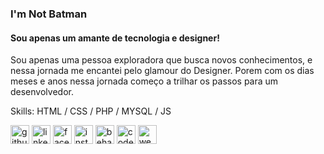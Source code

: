 ###  I'm Not Batman
#### Sou apenas um amante de tecnologia e designer!

Sou apenas uma pessoa exploradora que busca novos conhecimentos, e nessa jornada me encantei pelo glamour do Designer. 
Porem com os dias meses e anos nessa jornada começo a trilhar os passos para um desenvolvedor.

Skills: HTML / CSS / PHP / MYSQL / JS


[<img src='https://cdn.jsdelivr.net/npm/simple-icons@3.0.1/icons/github.svg' alt='github' height='30'>](https://github.com/jardellnk)  [<img src='https://cdn.jsdelivr.net/npm/simple-icons@3.0.1/icons/linkedin.svg' alt='linkedin' height='30'>](https://www.linkedin.com/in/jardellnk/)  [<img src='https://cdn.jsdelivr.net/npm/simple-icons@3.0.1/icons/facebook.svg' alt='facebook' height='30'>](https://www.facebook.com/jardellnk)  [<img src='https://cdn.jsdelivr.net/npm/simple-icons@3.0.1/icons/instagram.svg' alt='instagram' height='30'>](https://www.instagram.com/jardellnk/)  [<img src='https://cdn.jsdelivr.net/npm/simple-icons@3.0.1/icons/behance.svg' alt='behance' height='30'>](https://be.net/jardellnk)  [<img src='https://cdn.jsdelivr.net/npm/simple-icons@3.0.1/icons/codepen.svg' alt='codepen' height='30'>](https://codepen.io/jardellnk)  [<img src='https://cdn.jsdelivr.net/npm/simple-icons@3.0.1/icons/icloud.svg' alt='website' height='30'>](https://www.weebink.com.br)  




<!--
**jardellnk/jardellnk** is a ✨ _special_ ✨ repository because its `README.md` (this file) appears on your GitHub profile.

Here are some ideas to get you started:

- 🔭 I’m currently working on ...
- 🌱 I’m currently learning ...
- 👯 I’m looking to collaborate on ...
- 🤔 I’m looking for help with ...
- 💬 Ask me about ...
- 📫 How to reach me: ...
- 😄 Pronouns: ...
- ⚡ Fun fact: ...
-->
